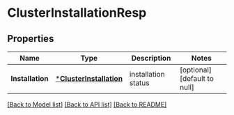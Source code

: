 # ClusterInstallationResp

## Properties
Name | Type | Description | Notes
------------ | ------------- | ------------- | -------------
**Installation** | [***ClusterInstallation**](ClusterInstallation.md) | installation status | [optional] [default to null]

[[Back to Model list]](../README.md#documentation-for-models) [[Back to API list]](../README.md#documentation-for-api-endpoints) [[Back to README]](../README.md)


